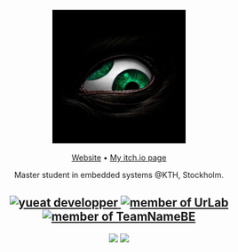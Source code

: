 <p align="center"><img width="240" src="static/img/minigrim0.jpeg" /></p>
<p align="center"><a href="https://minigrim0.xyz">Website</a> • <a href="https://minigrim0.itch.io">My itch.io page</a>

<p align="center">Master student in embedded systems @KTH, Stockholm.</p>

<h2 align="center">
  <a href="https://yueat.io/">
    <img alt="yueat developper" height="50em" src="https://yueat.be/static/img/logo/Yu.eat-logo_red-bestYumYum.png"/>
  </a>
  <a href="https://urlab.be">
    <img alt="member of UrLab" height="50em" src="https://urlab.be/static/img/favicon.ico"/>
  </a>
  <a href="https://teamna.me">
    <img alt="member of TeamNameBE" height="50em" src="https://avatars.githubusercontent.com/u/80853475?s=400&u=af2d066698d453aa9bc927dee18c236a6e9ac1b2&v=4"/>
  </a>
</h2>

<p align="center">
  <img height="180em" src="https://github-readme-stats.vercel.app/api?username=Minigrim0&count_private=true&show_icons=true&theme=dark&include_all_commits=true)" />
  <img height="180em" src="https://github-readme-stats.vercel.app/api/top-langs/?username=Minigrim0&layout=compact&hide=roff,Jupyter%20Notebook,html,css,scss,Makefile&theme=dark" />
</p>

